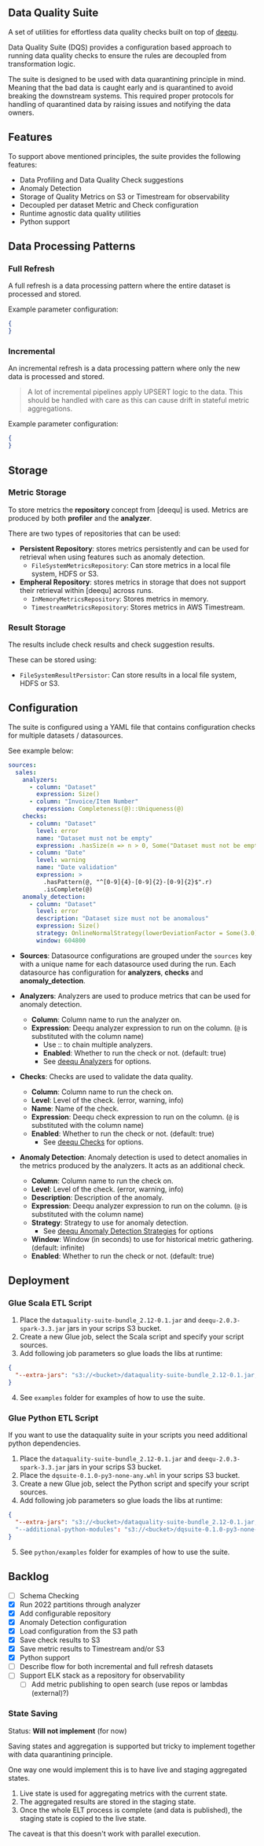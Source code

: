 ## Data Quality Suite

A set of utilities for effortless data quality checks built on top of [deequ](https://github.com/awslabs/deequ).

Data Quality Suite (DQS) provides a configuration based approach to running data quality checks to ensure the rules are
decoupled from
transformation logic.

The suite is designed to be used with data quarantining principle in mind.
Meaning that the bad data is caught early and is quarantined to avoid breaking the downstream systems.
This required proper protocols for handling of quarantined data by raising issues and notifying the data owners.

## Features

To support above mentioned principles, the suite provides the following features:

* Data Profiling and Data Quality Check suggestions
* Anomaly Detection
* Storage of Quality Metrics on S3 or Timestream for observability
* Decoupled per dataset Metric and Check configuration
* Runtime agnostic data quality utilities
* Python support

## Data Processing Patterns

### Full Refresh

A full refresh is a data processing pattern where the entire dataset is processed and stored.

Example parameter configuration:

```json
{
}
```

### Incremental

An incremental refresh is a data processing pattern where only the new data is processed and stored.

> A lot of incremental pipelines apply UPSERT logic to the data.
> This should be handled with care as this can cause drift in stateful metric aggregations.


Example parameter configuration:

```json
{
}
```

## Storage

### Metric Storage

To store metrics the **repository** concept from [deequ] is used.
Metrics are produced by both **profiler** and the **analyzer**.

There are two types of repositories that can be used:

* **Persistent Repository**: stores metrics persistently and can be used for retrieval when using features such as
  anomaly detection.
    * `FileSystemMetricsRepository`: Can store metrics in a local file system, HDFS or S3.
* **Empheral Repository**: stores metrics in storage that does not support their retrieval within [deequ] across runs.
    * `InMemoryMetricsRepository`: Stores metrics in memory.
    * `TimestreamMetricsRepository`: Stores metrics in AWS Timestream.

### Result Storage

The results include check results and check suggestion results.

These can be stored using:

* `FileSystemResultPersistor`: Can store results in a local file system, HDFS or S3.

## Configuration

The suite is configured using a YAML file that contains configuration checks for multiple datasets / datasources.

See example below:

```yaml
sources:
  sales:
    analyzers:
      - column: "Dataset"
        expression: Size()
      - column: "Invoice/Item Number"
        expression: Completeness(@)::Uniqueness(@)
    checks:
      - column: "Dataset"
        level: error
        name: "Dataset must not be empty"
        expression: .hasSize(n => n > 0, Some("Dataset must not be empty"))
      - column: "Date"
        level: warning
        name: "Date validation"
        expression: >
          .hasPattern(@, "^[0-9]{4}-[0-9]{2}-[0-9]{2}$".r)
          .isComplete(@)
    anomaly_detection:
      - column: "Dataset"
        level: error
        description: "Dataset size must not be anomalous"
        expression: Size()
        strategy: OnlineNormalStrategy(lowerDeviationFactor = Some(3.0), upperDeviationFactor = Some(3.0))
        window: 604800
```

* **Sources**: Datasource configurations are grouped under the `sources` key with a unique name for each datasource used
  during the run. Each datasource has configuration for **analyzers**, **checks** and **anomaly_detection**.

* **Analyzers**: Analyzers are used to produce metrics that can be used for anomaly detection.
  * **Column**: Column name to run the analyzer on.
  * **Expression**: Deequ analyzer expression to run on the column. (`@` is substituted with the column name)
    * Use :: to chain multiple analyzers.
    * **Enabled**: Whether to run the check or not. (default: true)
    * See [deequ Analyzers](https://github.com/awslabs/deequ/tree/master/src/main/scala/com/amazon/deequ/analyzers) for options.
* **Checks**: Checks are used to validate the data quality.
  * **Column**: Column name to run the check on.
  * **Level**: Level of the check. (error, warning, info)
  * **Name**: Name of the check.
  * **Expression**: Deequ check expression to run on the column. (`@` is substituted with the column name)
  * **Enabled**: Whether to run the check or not. (default: true)
    * See [deequ Checks](https://github.com/awslabs/deequ/blob/master/src/main/scala/com/amazon/deequ/checks/Check.scala) for options.
* **Anomaly Detection**: Anomaly detection is used to detect anomalies in the metrics produced by the analyzers. It acts as an additional check.
  * **Column**: Column name to run the check on.
  * **Level**: Level of the check. (error, warning, info)
  * **Description**: Description of the anomaly.
  * **Expression**: Deequ analyzer expression to run on the column. (`@` is substituted with the column name)
  * **Strategy**: Strategy to use for anomaly detection.
    * See [deequ Anomaly Detection Strategies](https://github.com/awslabs/deequ/tree/master/src/main/scala/com/amazon/deequ/anomalydetection) for options
  * **Window**: Window (in seconds) to use for historical metric gathering. (default: infinite)
  * **Enabled**: Whether to run the check or not. (default: true)

## Deployment

### Glue Scala ETL Script

1. Place the `dataquality-suite-bundle_2.12-0.1.jar` and `deequ-2.0.3-spark-3.3.jar` jars in your scrips S3 bucket.
2. Create a new Glue job, select the Scala script and specify your script sources.
3. Add following job parameters so glue loads the libs at runtime:

```json
{
  "--extra-jars": "s3://<bucket>/dataquality-suite-bundle_2.12-0.1.jar,s3://<bucket>/deequ-2.0.3-spark-3.3.jar"
}
```

4. See `examples` folder for examples of how to use the suite.

### Glue Python ETL Script

If you want to use the dataquality suite in your scripts you need additional python dependencies.

1. Place the `dataquality-suite-bundle_2.12-0.1.jar` and `deequ-2.0.3-spark-3.3.jar` jars in your scrips S3 bucket.
2. Place the `dqsuite-0.1.0-py3-none-any.whl` in your scrips S3 bucket.
3. Create a new Glue job, select the Python script and specify your script sources.
4. Add following job parameters so glue loads the libs at runtime:

```json
{
  "--extra-jars": "s3://<bucket>/dataquality-suite-bundle_2.12-0.1.jar,s3://<bucket>/deequ-2.0.3-spark-3.3.jar"
  "--additional-python-modules": "s3://<bucket>/dqsuite-0.1.0-py3-none-any.whl"
}
```

5. See `python/examples` folder for examples of how to use the suite.

## Backlog

* [ ] Schema Checking
* [x] Run 2022 partitions through analyzer
* [x] Add configurable repository
* [x] Anomaly Detection configuration
* [x] Load configuration from the S3 path
* [x] Save check results to S3
* [x] Save metric results to Timestream and/or S3
* [x] Python support
* [ ] Describe flow for both incremental and full refresh datasets
* [ ] Support ELK stack as a repository for observability
    * [ ] Add metric publishing to open search (use repos or lambdas (external)?)

### State Saving

Status: **Will not implement** (for now)

Saving states and aggregation is supported but tricky to implement together with data quarantining principle.

One way one would implement this is to have live and staging aggregated states.

1. Live state is used for aggregating metrics with the current state.
2. The aggregated results are stored in the staging state.
3. Once the whole ELT process is complete (and data is published), the staging state is copied to the live state.

The caveat is that this doesn't work with parallel execution.